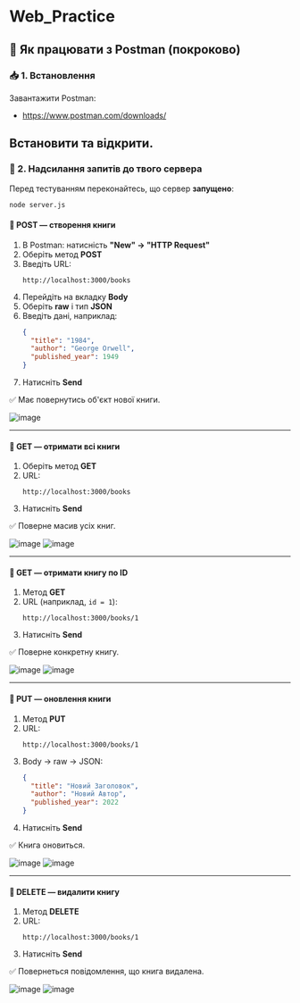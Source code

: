 # Web_Practice

## 🧰 Як працювати з Postman (покроково)

### 📥 1. Встановлення

Завантажити Postman:
- https://www.postman.com/downloads/

Встановити та відкрити.
---

### 🧪 2. Надсилання запитів до твого сервера

Перед тестуванням переконайтесь, що сервер **запущено**:
```bash
node server.js
```

#### 🔹 POST — створення книги

1. В Postman: натисність **"New" → "HTTP Request"**
2. Оберіть метод **POST**
3. Введіть URL:
   ```
   http://localhost:3000/books
   ```
4. Перейдіть на вкладку **Body**
5. Оберіть **raw** і тип **JSON**
6. Введіть дані, наприклад:
   ```json
   {
     "title": "1984",
     "author": "George Orwell",
     "published_year": 1949
   }
   ```
7. Натисніть **Send**

✅ Має повернутись об'єкт нової книги.

![image](https://github.com/user-attachments/assets/3c0c6d4a-a7d4-4185-87d8-849ab85e24c2)

---

#### 🔹 GET — отримати всі книги

1. Оберіть метод **GET**
2. URL:
   ```
   http://localhost:3000/books
   ```
3. Натисніть **Send**

✅ Поверне масив усіх книг.

![image](https://github.com/user-attachments/assets/e5c0e6c6-aa4d-490a-8d7e-9b3b6db76865)
![image](https://github.com/user-attachments/assets/ae52d553-2495-4aa9-aac7-01d26772a941)

---

#### 🔹 GET — отримати книгу по ID

1. Метод **GET**
2. URL (наприклад, `id = 1`):
   ```
   http://localhost:3000/books/1
   ```
3. Натисніть **Send**

✅ Поверне конкретну книгу.

![image](https://github.com/user-attachments/assets/4dfeb0ea-eff5-4ddc-98c7-111c9077555d)
![image](https://github.com/user-attachments/assets/83b4a853-97a3-4dba-9815-3b31b62ec0c0)

---

#### 🔹 PUT — оновлення книги

1. Метод **PUT**
2. URL:
   ```
   http://localhost:3000/books/1
   ```
3. Body → raw → JSON:
   ```json
   {
     "title": "Новий Заголовок",
     "author": "Новий Автор",
     "published_year": 2022
   }
   ```
4. Натисніть **Send**

✅ Книга оновиться.

![image](https://github.com/user-attachments/assets/0f198c2e-ebca-4274-8f91-48c8291425c6)
![image](https://github.com/user-attachments/assets/77c81828-ad46-405e-9271-b91aec47ace3)

---

#### 🔹 DELETE — видалити книгу

1. Метод **DELETE**
2. URL:
   ```
   http://localhost:3000/books/1
   ```
3. Натисніть **Send**

✅ Повернеться повідомлення, що книга видалена.

![image](https://github.com/user-attachments/assets/640b1c85-9da7-4596-808a-b934db07763a)
![image](https://github.com/user-attachments/assets/85b3931e-e905-477d-b136-0daf3ccd7ace)

